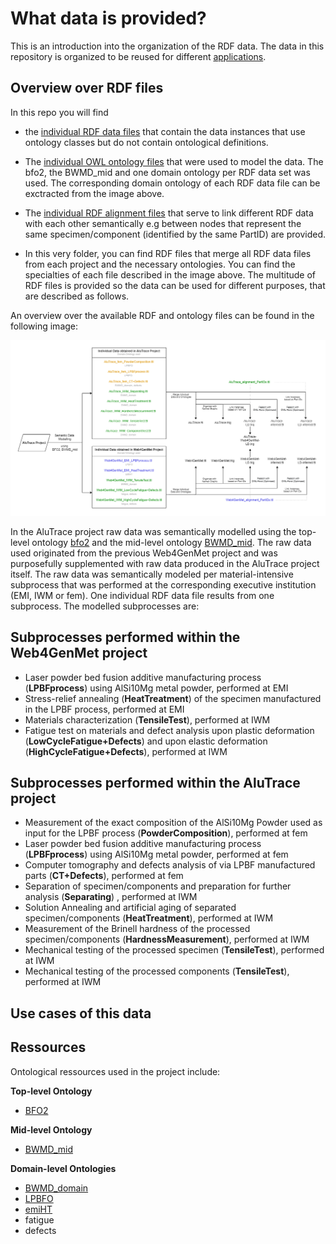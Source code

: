 # What data is provided?
This is an introduction into the organization of the RDF data. The data in this repository is organized to be reused for different [applications](#Use-cases-of-this-data). 

## Overview over RDF files
In this repo you will find 
- the [individual RDF data files](https://github.com/Mat-O-Lab/AluTrace-Data-and-Documentation/tree/main/src/RDF%20data%20and%20ontologies/individual%20data%20files) that contain the data instances that use ontology classes but do not contain ontological definitions. 
- The [individual OWL ontology files](https://github.com/Mat-O-Lab/AluTrace-Data-and-Documentation/tree/main/src/RDF%20data%20and%20ontologies/individual%20ontology%20files) that were used to model the data. The bfo2, the BWMD_mid and one domain ontology per RDF data set was used. The corresponding domain ontology of each RDF data file can be exctracted from the image above. 
- The [individual RDF alignment files](https://github.com/Mat-O-Lab/AluTrace-Data-and-Documentation/tree/main/src/RDF%20data%20and%20ontologies/individual%20alignment%20files) that serve to link different RDF data with each other semantically e.g between nodes that represent the same specimen/component (identified by the same PartID) are provided. 

- In this very folder, you can find RDF files that merge all RDF data files from each project and the necessary ontologies. You can find the specialties of each file described in the image above. The multitude of RDF files is provided so the data can be used for different purposes, that are described as follows.

An overview over the available RDF and ontology files can be found in the following image:

![Datafiles](https://github.com/Mat-O-Lab/AluTrace-Data-and-Documentation/blob/main/doc/Datafiles.png?raw=true)

In the AluTrace project raw data was semantically modelled using the top-level ontology [bfo2](https://github.com/bfo-ontology/BFO/wiki#news-bfo-20-now-released) and the mid-level ontology [BWMD_mid](https://matportal.org/ontologies/BWMD-MID). The raw data used originated from the previous Web4GenMet project and was purposefully supplemented with raw data produced in the AluTrace project itself. The raw data was semantically modeled per material-intensive subprocess that was performed at the corresponding executive institution (EMI, IWM or fem). One individual RDF data file results from one subprocess. The modelled subprocesses are:

## Subprocesses performed within the Web4GenMet project
- Laser powder bed fusion additive manufacturing process (**LPBFprocess**) using AlSi10Mg metal powder, performed at EMI
- Stress-relief annealing (**HeatTreatment**) of the specimen manufactured in the LPBF process, performed at EMI
- Materials characterization (**TensileTest**), performed at IWM
- Fatigue test on materials and defect analysis upon plastic deformation (**LowCycleFatigue+Defects**) and upon elastic deformation (**HighCycleFatigue+Defects**), performed at IWM

## Subprocesses performed within the AluTrace project
- Measurement of the exact composition of the AlSi10Mg Powder used as input for the LPBF process (**PowderComposition**), performed at fem
- Laser powder bed fusion additive manufacturing process (**LPBFprocess**) using AlSi10Mg metal powder, performed at fem
- Computer tomography and defects analysis of via LPBF manufactured parts (**CT+Defects**), performed at fem
- Separation of specimen/components and preparation for further analysis (**Separating**) , performed at IWM
- Solution Annealing and artificial aging of separated specimen/components (**HeatTreatment**), performed at IWM
- Measurement of the Brinell hardness of the processed specimen/components (**HardnessMeasurement**), performed at IWM
- Mechanical testing of the processed specimen (**TensileTest**), performed at IWM
- Mechanical testing of the processed components (**TensileTest**), performed at IWM



## Use cases of this data
<!-- - Play around with decetralization of knowledge graphs
- Play around with alignments
- play around with different reasoning rulesets
- play around not having a good reasoner
- play around not being able to resolve named graphs
- dont want to play around, just get me the tables!! -->

## Ressources
Ontological ressources used in the project include:  

**Top-level Ontology**  
- [BFO2](https://github.com/bfo-ontology/BFO/wiki#news-bfo-20-now-released)  
  
**Mid-level Ontology**  
- [BWMD_mid](https://matportal.org/ontologies/BWMD-MID)  
  
**Domain-level Ontologies**  
- [BWMD_domain](https://matportal.org/ontologies/BWMD-DOMAIN)
- [LPBFO](https://matportal.org/ontologies/LPBFO)
- [emiHT](https://gitlab.cc-asp.fraunhofer.de/EMI_datamanagement/LPBFO/-/raw/emiHT/EMIHT_ontology.owl) 
- fatigue
- defects





